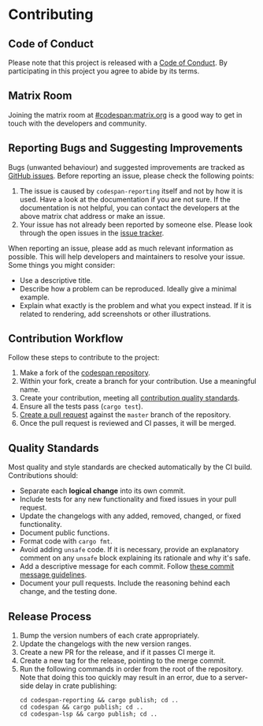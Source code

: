 # Contributing

## Code of Conduct

Please note that this project is released with a [Code of Conduct](./CODE_OF_CONDUCT.md).
By participating in this project you agree to abide by its terms.

## Matrix Room

Joining the matrix room at [#codespan:matrix.org][codespan-matrix] is a good way to get in touch with the developers and community.

[codespan-matrix]: https://app.element.io/#/room/#codespan:matrix.org

## Reporting Bugs and Suggesting Improvements

Bugs (unwanted behaviour) and suggested improvements are tracked as [GitHub issues][github-issues].
Before reporting an issue, please check the following points:

1. The issue is caused by `codespan-reporting` itself and not by how it is used.
  Have a look at the documentation if you are not sure.
  If the documentation is not helpful, you can contact the developers at the above matrix chat address or make an issue.
1. Your issue has not already been reported by someone else.
  Please look through the open issues in the [issue tracker][github-issues].

When reporting an issue, please add as much relevant information as possible.
This will help developers and maintainers to resolve your issue. Some things you might consider:

* Use a descriptive title.
* Describe how a problem can be reproduced. Ideally give a minimal example.
* Explain what exactly is the problem and what you expect instead. If it is related to rendering, add screenshots or other illustrations.

[github-issues]: https://github.com/brendanzab/codespan/issues

## Contribution Workflow

Follow these steps to contribute to the project:

1. Make a fork of the [codespan repository][codespan-repo].
1. Within your fork, create a branch for your contribution. Use a meaningful name.
1. Create your contribution, meeting all [contribution quality standards](#quality-standards).
1. Ensure all the tests pass (`cargo test`).
1. [Create a pull request][create-a-pr] against the `master` branch of the repository.
1. Once the pull request is reviewed and CI passes, it will be merged.

[codespan-repo]: https://github.com/brendanzab/codespan
[create-a-pr]: https://help.github.com/articles/creating-a-pull-request-from-a-fork/

## Quality Standards

Most quality and style standards are checked automatically by the CI build.
Contributions should:

- Separate each **logical change** into its own commit.
- Include tests for any new functionality and fixed issues in your pull request.
- Update the changelogs with any added, removed, changed, or fixed functionality.
- Document public functions.
- Format code with `cargo fmt`.
- Avoid adding `unsafe` code.
  If it is necessary, provide an explanatory comment on any `unsafe` block explaining its rationale and why it's safe.
- Add a descriptive message for each commit.
  Follow [these commit message guidelines][commit-messages].
- Document your pull requests.
  Include the reasoning behind each change, and the testing done.

[commit-messages]: https://tbaggery.com/2008/04/19/a-note-about-git-commit-messages.html

## Release Process

1. Bump the version numbers of each crate appropriately.
1. Update the changelogs with the new version ranges.
1. Create a new PR for the release, and if it passes CI merge it.
1. Create a new tag for the release, pointing to the merge commit.
1. Run the following commands in order from the root of the repository.
    Note that doing this too quickly may result in an error,
    due to a server-side delay in crate publishing:
    ```
    cd codespan-reporting && cargo publish; cd ..
    cd codespan && cargo publish; cd ..
    cd codespan-lsp && cargo publish; cd ..
    ```
